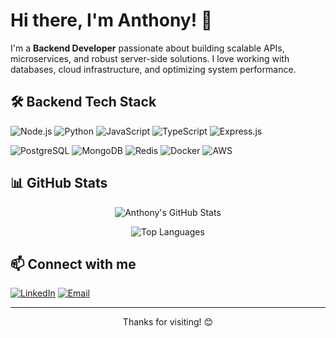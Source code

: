 # Hi there, I'm Anthony! 👋

I'm a **Backend Developer** passionate about building scalable APIs, microservices, and robust server-side solutions. I love working with databases, cloud infrastructure, and optimizing system performance.

## 🛠️ Backend Tech Stack

![Node.js](https://img.shields.io/badge/Node.js-43853D?style=for-the-badge&logo=node.js&logoColor=white)
![Python](https://img.shields.io/badge/Python-3776AB?style=for-the-badge&logo=python&logoColor=white)
![JavaScript](https://img.shields.io/badge/JavaScript-F7DF1E?style=for-the-badge&logo=javascript&logoColor=black)
![TypeScript](https://img.shields.io/badge/TypeScript-007ACC?style=for-the-badge&logo=typescript&logoColor=white)
![Express.js](https://img.shields.io/badge/Express.js-404D59?style=for-the-badge&logo=express&logoColor=white)

![PostgreSQL](https://img.shields.io/badge/PostgreSQL-316192?style=for-the-badge&logo=postgresql&logoColor=white)
![MongoDB](https://img.shields.io/badge/MongoDB-4EA94B?style=for-the-badge&logo=mongodb&logoColor=white)
![Redis](https://img.shields.io/badge/Redis-DC382D?style=for-the-badge&logo=redis&logoColor=white)
![Docker](https://img.shields.io/badge/Docker-2496ED?style=for-the-badge&logo=docker&logoColor=white)
![AWS](https://img.shields.io/badge/Amazon_AWS-232F3E?style=for-the-badge&logo=amazon-aws&logoColor=white)

## 📊 GitHub Stats

<div align="center">

![Anthony's GitHub Stats](https://github-readme-stats.vercel.app/api?username=AnthonyKodirekka&show_icons=true&theme=tokyonight&hide_border=true)

![Top Languages](https://github-readme-stats.vercel.app/api/top-langs/?username=AnthonyKodirekka&layout=compact&theme=tokyonight&hide_border=true)

</div>

## 📫 Connect with me

[![LinkedIn](https://img.shields.io/badge/LinkedIn-0077B5?style=for-the-badge&logo=linkedin&logoColor=white)](https://linkedin.com/in/anthonyakhil)
[![Email](https://img.shields.io/badge/Email-D14836?style=for-the-badge&logo=gmail&logoColor=white)](mailto:anthony@example.com)

---

<div align="center">

Thanks for visiting! 😊

</div>
